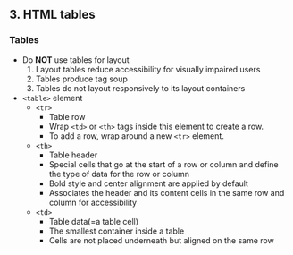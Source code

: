 
## 3. HTML tables

### Tables
  - Do **NOT** use tables for layout
    1. Layout tables reduce accessibility for visually impaired users
    2. Tables produce tag soup
    3. Tables do not layout responsively to its layout containers
  - `<table>` element
    - `<tr>`
      - Table row
      - Wrap `<td>` or `<th>` tags inside this element to create a row.
      - To add a row, wrap around a new `<tr>` element.
    - `<th>`
      - Table header
      - Special cells that go at the start of a row or column and define the type of data for the row or column
      - Bold style and center alignment are applied by default
      - Associates the header and its content cells in the same row and column for accessibility
    - `<td>`
      - Table data(=a table cell)
      - The smallest container inside a table
      - Cells are not placed underneath but aligned on the same row
    
